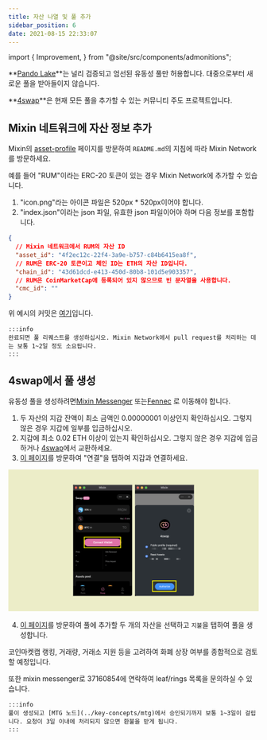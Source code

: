 ```yaml
---
title: 자산 나열 및 풀 추가
sidebar_position: 6
date: 2021-08-15 22:33:07
---
```


import { Improvement, } from "@site/src/components/admonitions";

<Improvement />

**[Pando Lake](https://lake.pando.im)**는 널리 검증되고 엄선된 유동성 풀만 허용합니다. 대중으로부터 새로운 풀을 받아들이지 않습니다.

**[4swap](https://4swap.org)**은 현재 모든 풀을 추가할 수 있는 커뮤니티 주도 프로젝트입니다.

## Mixin 네트워크에 자산 정보 추가

Mixin의 [asset-profile](https://github.com/MixinNetwork/asset-profile) 페이지를 방문하여 `README.md`의 지침에 따라 Mixin Network를 방문하세요.

예를 들어 "RUM"이라는 ERC-20 토큰이 있는 경우 Mixin Network에 추가할 수 있습니다.

1. "icon.png"라는 아이콘 파일은 520px * 520px이어야 합니다.
2. "index.json"이라는 json 파일, 유효한 json 파일이어야 하며 다음 정보를 포함합니다.

```json
{
  // Mixin 네트워크에서 RUM의 자산 ID
  "asset_id": "4f2ec12c-22f4-3a9e-b757-c84b6415ea8f",
  // RUM은 ERC-20 토큰이고 체인 ID는 ETH의 자산 ID입니다.
  "chain_id": "43d61dcd-e413-450d-80b8-101d5e903357",
  // RUM은 CoinMarketCap에 등록되어 있지 않으므로 빈 문자열을 사용합니다.
  "cmc_id": ""
}
```

위 예시의 커밋은 [여기](https://github.com/MixinNetwork/asset-profile/commit/437d378f899c5837598bdb8c4e9c18ae8f21ad27)입니다.

````mdx-code-block
:::info
완료되면 풀 리퀘스트를 생성하십시오. Mixin Network에서 pull request를 처리하는 데는 보통 1~2일 정도 소요됩니다.
:::
````

## 4swap에서 풀 생성

유동성 풀을 생성하려면[Mixin Messenger](../../apps/wallets#mixin-messenger) 또는[Fennec](../../apps/wallets#fennec) 로 이동해야 합니다.

1. 두 자산의 지갑 잔액이 최소 금액인 0.00000001 이상인지 확인하십시오. 그렇지 않은 경우 지갑에 일부를 입금하십시오.
2. 지갑에 최소 0.02 ETH 이상이 있는지 확인하십시오. 그렇지 않은 경우 지갑에 입금하거나 [4swap](https://app.4swap.org)에서 교환하세요.
3. [이 페이지](https://app.4swap.org/#/me)를 방문하여 "연결"을 탭하여 지갑과 연결하세요.

![](../assets/lake-get-started-p2.png)

4. [이 페이지](https://app.4swap.org/#/liquidity/create)를 방문하여 풀에 추가할 두 개의 자산을 선택하고 `지불`을 탭하여 풀을 생성합니다.

코인마켓캡 랭킹, 거래량, 거래소 지원 등을 고려하여 화폐 상장 여부를 종합적으로 검토할 예정입니다.

또한 mixin messenger로 37160854에 연락하여 leaf/rings 목록을 문의하실 수 있습니다.

````mdx-code-block
:::info
풀이 생성되고 [MTG 노드](../key-concepts/mtg)에서 승인되기까지 보통 1~3일이 걸립니다. 요청이 3일 이내에 처리되지 않으면 환불을 받게 됩니다.
:::
````